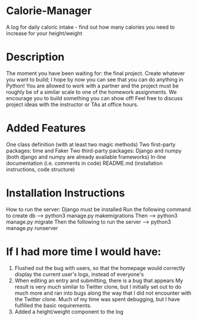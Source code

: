 # Calorie-Manager
A log for daily caloric intake - find out how many calories you need to increase for your height/weight

# Description
The moment you have been waiting for: the final project. Create whatever you want to build; I hope by now you can see that you can do anything in Python! You are allowed to work with a partner and the project must be roughly be of a similar scale to one of the homework assignments. We encourage you to build something you can show off! Feel free to discuss project ideas with the instructor or TAs at office hours.

# Added Features
One class definition (with at least two magic methods)
Two first-party packages: time and Faker
Two third-party packages: Django and numpy (both django and numpy are already available frameworks)
In-line documentation (i.e. comments in code)
README.md (installation instructions, code structure)

# Installation Instructions
How to run the server: Django must be installed Run the following command to create db --> python3 manage.py makemigrations Then --> python3 manage.py migrate Then the following to run the server --> python3 manage.py runserver

# If I had more time I would have:

1. Flushed out the bug with users, so that the homepage would correctly display the current user's logs, instead of everyone's
2. When editing an entry and submitting, there is a bug that appears
My result is very much similar to Twitter clone, but I initially set out to do much more and ran into bugs along the way that I did not encounter with the Twitter clone. Much of my time was spent debugging, but I have fulfilled the basic requirements.
2. Added a height/weight component to the log